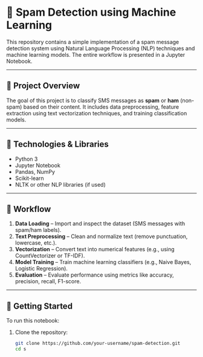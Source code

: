 # 📧 Spam Detection using Machine Learning

This repository contains a simple implementation of a spam message detection system using Natural Language Processing (NLP) techniques and machine learning models. The entire workflow is presented in a Jupyter Notebook.

---

## 📌 Project Overview

The goal of this project is to classify SMS messages as **spam** or **ham** (non-spam) based on their content. It includes data preprocessing, feature extraction using text vectorization techniques, and training classification models.

---

## 🧰 Technologies & Libraries

- Python 3
- Jupyter Notebook
- Pandas, NumPy
- Scikit-learn
- NLTK or other NLP libraries (if used)

---

## 🧪 Workflow

1. **Data Loading** – Import and inspect the dataset (SMS messages with spam/ham labels).
2. **Text Preprocessing** – Clean and normalize text (remove punctuation, lowercase, etc.).
3. **Vectorization** – Convert text into numerical features (e.g., using CountVectorizer or TF-IDF).
4. **Model Training** – Train machine learning classifiers (e.g., Naive Bayes, Logistic Regression).
5. **Evaluation** – Evaluate performance using metrics like accuracy, precision, recall, F1-score.

---

## 🚀 Getting Started

To run this notebook:

1. Clone the repository:
   ```bash
   git clone https://github.com/your-username/spam-detection.git
   cd s

